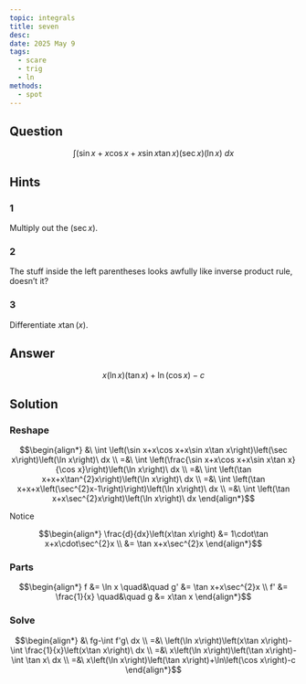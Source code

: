 ```yaml
---
topic: integrals
title: seven
desc: 
date: 2025 May 9
tags:
  - scare
  - trig
  - ln
methods:
  - spot
---
```



## Question
```math
\int
  \left(
    \sin{x} + x\cos{x} + x\sin{x}\tan{x}
  \right)
  \left(
    \sec{x}
  \right)
  \left(
    \ln{x}
  \right)
\ dx
```


## Hints

### 1
Multiply out the $(\sec{x})$.

### 2
The stuff inside the left parentheses looks awfully like inverse product rule, doesn’t it?

### 3
Differentiate $x\tan(x)$.


## Answer
```math
x\left(\ln x\right)\left(\tan x\right)+\ln\left(\cos x\right)-c
```


## Solution

### Reshape
```math
\begin{align*}
  &\ \int \left(\sin x+x\cos x+x\sin x\tan x\right)\left(\sec x\right)\left(\ln x\right)\ dx
  \\ =&\ \int \left(\frac{\sin x+x\cos x+x\sin x\tan x}{\cos x}\right)\left(\ln x\right)\ dx
  \\ =&\ \int \left(\tan x+x+x\tan^{2}x\right)\left(\ln x\right)\ dx
  \\ =&\ \int \left(\tan x+x+x\left(\sec^{2}x-1\right)\right)\left(\ln x\right)\ dx
  \\ =&\ \int \left(\tan x+x\sec^{2}x\right)\left(\ln x\right)\ dx
\end{align*}
```

Notice

```math
\begin{align*}
  \frac{d}{dx}\left(x\tan x\right) &= 1\cdot\tan x+x\cdot\sec^{2}x
  \\ &= \tan x+x\sec^{2}x
\end{align*}
```

### Parts
```math
\begin{align*}
      f &= \ln x \quad&\quad g' &= \tan x+x\sec^{2}x
  \\ f' &= \frac{1}{x} \quad&\quad g &= x\tan x
\end{align*}
```

### Solve
```math
\begin{align*}
  &\ fg-\int f'g\ dx
  \\ =&\ \left(\ln x\right)\left(x\tan x\right)-\int \frac{1}{x}\left(x\tan x\right)\ dx
  \\ =&\ x\left(\ln x\right)\left(\tan x\right)-\int \tan x\ dx
  \\ =&\ x\left(\ln x\right)\left(\tan x\right)+\ln\left(\cos x\right)-c
\end{align*}
```
